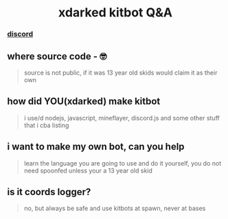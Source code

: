<div align="center">
<h1>xdarked kitbot Q&A</h1>
</div>

### [discord](https://discord.gg/93zkUCZfzQ) 

## where source code - 🤓
>source is not public, if it was 13 year old skids would claim it as their own

## how did YOU(xdarked) make kitbot
>i use/d nodejs, javascript, mineflayer, discord.js and some other stuff that i cba listing 

## i want to make my own bot, can you help
>learn the language you are going to use and do it yourself, you do not need spoonfed unless your a 13 year old skid

## is it coords logger?
>no, but always be safe and use kitbots at spawn, never at bases
